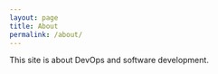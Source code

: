 ```yaml
---
layout: page
title: About
permalink: /about/
---
```


This site is about DevOps and software development.
